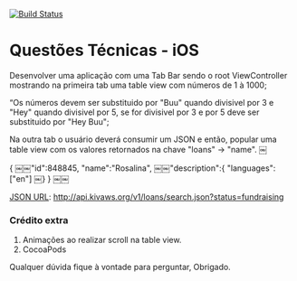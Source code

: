 [![Build Status](https://travis-ci.org/igorcferreira/desafio-ibm.svg?branch=master)](https://travis-ci.org/igorcferreira/desafio-ibm)

# Questões Técnicas - iOS #

Desenvolver uma aplicação com uma Tab Bar sendo o root ViewController mostrando na primeira tab uma table view com números de 1 à 1000;

“Os números devem ser substituido por "Buu" quando divisivel por 3 e "Hey" quando divisivel por 5, se for divisivel por 3 e por 5 deve ser substituido por "Hey Buu";

Na outra tab o usuário deverá consumir um JSON e então, popular uma table view com os valores retornados na chave "loans" -> "name".
￼

{
￼￼"id":848845,
"name":"Rosalina",
￼￼"description":{
"languages":["en"]
￼}
}
￼￼

[JSON URL](http://api.kivaws.org/v1/loans/search.json?status=fundraising): http://api.kivaws.org/v1/loans/search.json?status=fundraising

### Crédito extra ###

1. Animações ao realizar scroll na table view.
2. CocoaPods

Qualquer dúvida fique à vontade para perguntar, Obrigado.
